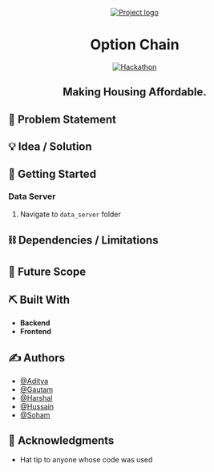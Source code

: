 <p align="center">
  <a href="" rel="noopener">
 <img src="" alt="Project logo"></a>
</p>
<h1 align="center">Option Chain</h1>

<div align="center" >

[![Hackathon](https://img.shields.io/badge/hackathon-Edelweiss-purple.svg)]()

## </div>

<h2 align="center"> 
Making Housing Affordable. 
</h2>

## 🧐 Problem Statement <a name = "problem_statement"></a>

## 💡 Idea / Solution <a name = "idea"></a>

## 🏁 Getting Started <a name = "getting_started"></a>

### Data Server

1. Navigate to `data_server` folder

## ⛓️ Dependencies / Limitations <a name = "limitations"></a>

## 🚀 Future Scope <a name = "future_scope"></a>

## ⛏️ Built With <a name = "tech_stack"></a>

- **Backend**
- **Frontend**

## ✍️ Authors <a name = "authors"></a>

- [@Aditya](https://github.com/pettiboy)
- [@Gautam](https://github.com/pettiboy)
- [@Harshal](https://github.com/HarshalHDave)
- [@Hussain](https://github.com/pettiboy)
- [@Soham](https://github.com/pettiboy)

## 🎉 Acknowledgments <a name = "acknowledgments"></a>

- Hat tip to anyone whose code was used
